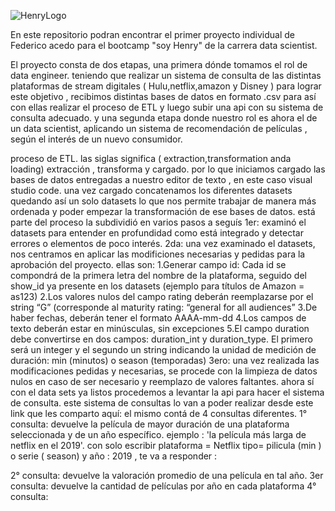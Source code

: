 ![HenryLogo](https://d31uz8lwfmyn8g.cloudfront.net/Assets/logo-henry-white-lg.png)

 En este repositorio podran encontrar el primer proyecto individual de Federico acedo para el bootcamp "soy Henry" de la carrera data scientist.

El proyecto consta de dos etapas, una primera dónde tomamos el rol de data engineer. teniendo que realizar un sistema de consulta de las distintas plataformas de stream digitales ( Hulu,netflix,amazon y Disney ) para lograr este objetivo , recibimos distintas bases de datos en formato .csv para así con ellas realizar el proceso de ETL y luego subir una api con su sistema de consulta adecuado.
y una segunda etapa donde nuestro rol es ahora el de un data scientist, aplicando un sistema de recomendación de películas , según el interés de un nuevo consumidor.

proceso de ETL.
las siglas significa ( extraction,transformation anda loading) extracción , transforma y cargado.
por lo que iniciamos cargado las bases de datos entregadas a nuestro editor de texto , en este caso visual studio code.
una vez cargado concatenamos los diferentes datasets quedando así un solo datasets lo que nos permite trabajar de manera más ordenada y poder empezar  la transformación de ese bases de datos. 
está parte del proceso la subdividió en varios pasos a seguís
1er: examinó el datasets para entender en profundidad como está integrado y detectar errores o elementos de poco interés.
2da: una vez examinado el datasets, nos centramos en aplicar las modificiones necesarias y pedidas para la aprobación del proyecto.
ellas son: 
1.Generar campo id: Cada id se compondrá de la primera letra del nombre de la plataforma, seguido del show_id ya presente en los datasets (ejemplo para títulos de Amazon = as123)
2.Los valores nulos del campo rating deberán reemplazarse por el string “G” (corresponde al maturity rating: “general for all audiences”
3.De haber fechas, deberán tener el formato AAAA-mm-dd
4.Los campos de texto deberán estar en minúsculas, sin excepciones
5.El campo duration debe convertirse en dos campos: duration_int y duration_type. El primero será un integer y el segundo un string indicando la unidad de medición de duración: min (minutos) o season (temporadas)
3ero: una vez realizada las modificaciones pedidas y necesarias, se procede con la limpieza de datos nulos en caso de ser necesario y reemplazo de valores faltantes.
ahora sí con el data sets ya listos procedemos a levantar la api para hacer el sistema de consulta.
este sistema de consultas lo van a poder realizar desde este link que les comparto aquí: 
el mismo contá de 4 consultas diferentes.
1° consulta: devuelve la película de mayor duración de una plataforma seleccionada y de un año específico. ejemplo : 'la película más larga de netflix en el 2019'. 
con solo escribir plataforma = Netflix tipo= pilicula (min ) o serie ( season) y año : 2019 , te va a responder :

2° consulta: devuelve la valoración promedio de una película en tal año.
3er consulta: devuelve la cantidad de películas por año en cada plataforma
4° consulta: 
